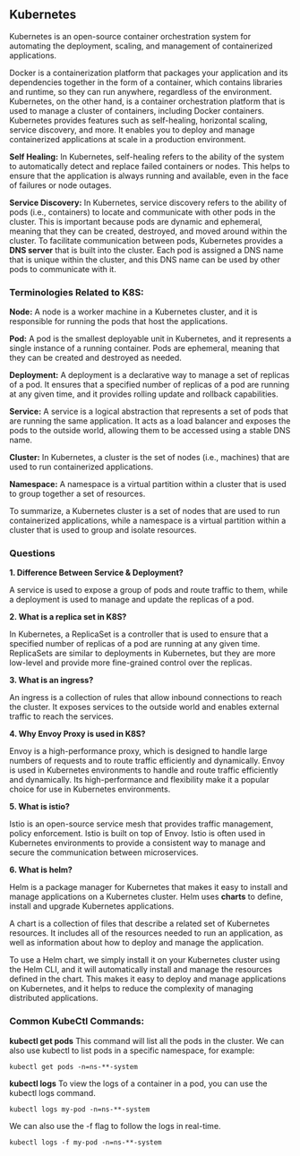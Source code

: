 ## Kubernetes

Kubernetes is an open-source container orchestration system for automating the deployment, scaling, and management of containerized applications.

Docker is a containerization platform that packages your application and its dependencies together in the form of a container, which contains libraries and runtime, so they can run anywhere, regardless of the environment.
Kubernetes, on the other hand, is a container orchestration platform that is used to manage a cluster of containers, including Docker containers. Kubernetes provides features such as self-healing, horizontal scaling, service discovery, and more. It enables you to deploy and manage containerized applications at scale in a production environment.

**Self Healing:** In Kubernetes, self-healing refers to the ability of the system to automatically detect and replace failed containers or nodes. This helps to ensure that the application is always running and available, even in the face of failures or node outages.

**Service Discovery:** In Kubernetes, service discovery refers to the ability of pods (i.e., containers) to locate and communicate with other pods in the cluster. This is important because pods are dynamic and ephemeral, meaning that they can be created, destroyed, and moved around within the cluster.
To facilitate communication between pods, Kubernetes provides a **DNS server** that is built into the cluster. Each pod is assigned a DNS name that is unique within the cluster, and this DNS name can be used by other pods to communicate with it.

### Terminologies Related to K8S:

**Node:** A node is a worker machine in a Kubernetes cluster, and it is responsible for running the pods that host the applications.

**Pod:** A pod is the smallest deployable unit in Kubernetes, and it represents a single instance of a running container. Pods are ephemeral, meaning that they can be created and destroyed as needed.

**Deployment:** A deployment is a declarative way to manage a set of replicas of a pod. It ensures that a specified number of replicas of a pod are running at any given time, and it provides rolling update and rollback capabilities.

**Service:** A service is a logical abstraction that represents a set of pods that are running the same application. It acts as a load balancer and exposes the pods to the outside world, allowing them to be accessed using a stable DNS name.

**Cluster:** In Kubernetes, a cluster is the set of nodes (i.e., machines) that are used to run containerized applications.

**Namespace:** A namespace is a virtual partition within a cluster that is used to group together a set of resources.

To summarize, a Kubernetes cluster is a set of nodes that are used to run containerized applications, while a namespace is a virtual partition within a cluster that is used to group and isolate resources.



### Questions

**1. Difference Between Service & Deployment?**

A service is used to expose a group of pods and route traffic to them, while a deployment is used to manage and update the replicas of a pod.

**2. What is a replica set in K8S?**

In Kubernetes, a ReplicaSet is a controller that is used to ensure that a specified number of replicas of a pod are running at any given time. ReplicaSets are similar to deployments in Kubernetes, but they are more low-level and provide more fine-grained control over the replicas.

**3. What is an ingress?**

An ingress is a collection of rules that allow inbound connections to reach the cluster. It exposes services to the outside world and enables external traffic to reach the services.

**4. Why Envoy Proxy is used in K8S?**

Envoy is a high-performance proxy, which is designed to handle large numbers of requests and to route traffic efficiently and dynamically.
Envoy is used in Kubernetes environments to handle and route traffic efficiently and dynamically. Its high-performance and flexibility make it a popular choice for use in Kubernetes environments.


**5. What is istio?**

Istio is an open-source service mesh that provides traffic management, policy enforcement. Istio is built on top of Envoy. Istio is often used in Kubernetes environments to provide a consistent way to manage and secure the communication between microservices. 

**6. What is helm?**

Helm is a package manager for Kubernetes that makes it easy to install and manage applications on a Kubernetes cluster. Helm uses **charts** to define, install and upgrade Kubernetes applications.

A chart is a collection of files that describe a related set of Kubernetes resources. It includes all of the resources needed to run an application, as well as information about how to deploy and manage the application.

To use a Helm chart, we simply install it on your Kubernetes cluster using the Helm CLI, and it will automatically install and manage the resources defined in the chart. This makes it easy to deploy and manage applications on Kubernetes, and it helps to reduce the complexity of managing distributed applications.

### Common KubeCtl Commands:

**kubectl get pods** This command will list all the pods in the cluster. We can also use kubectl to list pods in a specific namespace, for example:

`kubectl get pods -n=ns-**-system`

**kubectl logs** To view the logs of a container in a pod, you can use the kubectl logs command.

`kubectl logs my-pod -n=ns-**-system`

We can also use the -f flag to follow the logs in real-time.

`kubectl logs -f my-pod -n=ns-**-system`